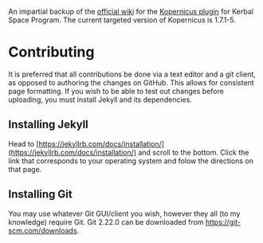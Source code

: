 An impartial backup of the [official wiki](https://kopernicus.tmsp.io) for the [Kopernicus plugin](https://github.com/Kopernicus/Kopernicus) for Kerbal Space Program. 
The current targeted version of Kopernicus is 1.7.1-5.

# Contributing
It is preferred that all contributions be done via a text editor and a git client, as opposed to authoring the changes on GitHub.
This allows for consistent page formatting. If you wish to be able to test out changes before uploading, you must install Jekyll and its dependencies.

## Installing Jekyll
Head to [https://jekyllrb.com/docs/installation/](https://jekyllrb.com/docs/installation/) and scroll to the bottom. 
Click the link that corresponds to your operating system and folow the directions on that page.

## Installing Git
You may use whatever Git GUI/client you wish, however they all (to my knowledge) require Git. Git 2.22.0 can be downloaded from https://git-scm.com/downloads.
